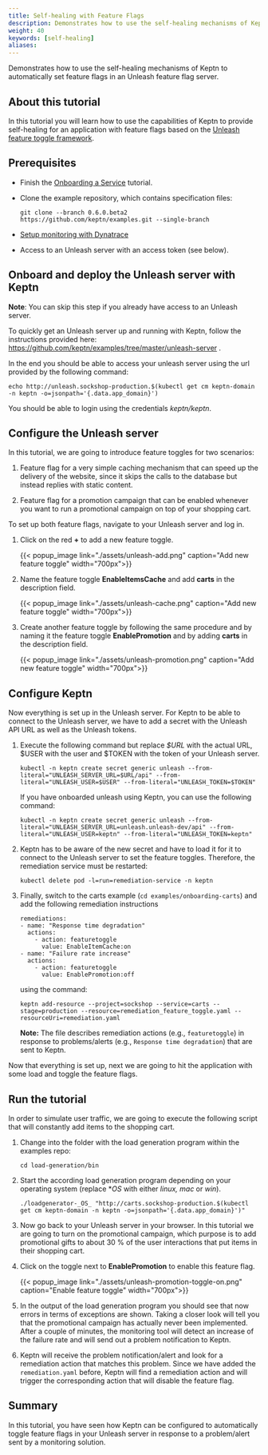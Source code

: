 ```yaml
---
title: Self-healing with Feature Flags
description: Demonstrates how to use the self-healing mechanisms of Keptn to automatically set feature flags in an Unleash feature flag server.
weight: 40
keywords: [self-healing]
aliases:
---
```

Demonstrates how to use the self-healing mechanisms of Keptn to automatically set feature flags in an Unleash feature flag server.

## About this tutorial

In this tutorial you will learn how to use the capabilities of Keptn to provide self-healing for an application with feature flags based on the [Unleash feature toggle framework](https://unleash.github.io/).

## Prerequisites

- Finish the [Onboarding a Service](../onboard-carts-service/) tutorial.

- Clone the example repository, which contains specification files:

    ```console
    git clone --branch 0.6.0.beta2 https://github.com/keptn/examples.git --single-branch
    ```

- [Setup monitoring with Dynatrace](../../reference/monitoring/dynatrace/)

- Access to an Unleash server with an access token (see below).

## Onboard and deploy the Unleash server with Keptn

**Note**: You can skip this step if you already have access to an Unleash server. 

To quickly get an Unleash server up and running with Keptn, follow the instructions provided here: https://github.com/keptn/examples/tree/master/unleash-server .

In the end you should be able to access your unleash server using the url provided by the following command:
```console
echo http://unleash.sockshop-production.$(kubectl get cm keptn-domain -n keptn -o=jsonpath='{.data.app_domain}')
```

You should be able to login using the credentials *keptn/keptn*.

## Configure the Unleash server

In this tutorial, we are going to introduce feature toggles for two scenarios:

1. Feature flag for a very simple caching mechanism that can speed up the delivery of the website, since it skips the calls to the database but instead replies with static content.

1. Feature flag for a promotion campaign that can be enabled whenever you want to run a promotional campaign on top of your shopping cart.

To set up both feature flags, navigate to your Unleash server and log in. 

1. Click on the red **+** to add a new feature toggle.

    {{< popup_image
        link="./assets/unleash-add.png"
        caption="Add new feature toggle"
        width="700px">}}

1. Name the feature toggle **EnableItemsCache** and add **carts** in the description field.

    {{< popup_image
        link="./assets/unleash-cache.png"
        caption="Add new feature toggle"
        width="700px">}}

1. Create another feature toggle by following the same procedure and by naming it the feature toggle **EnablePromotion** and by adding **carts** in the description field.

    {{< popup_image
        link="./assets/unleash-promotion.png"
        caption="Add new feature toggle"
        width="700px">}}

## Configure Keptn

Now everything is set up in the Unleash server. For Keptn to be able to connect to the Unleash server, we have to add a secret with the Unleash API URL as well as the Unleash tokens.

1. Execute the following command but replace *$URL* with the actual URL, $USER with the user and $TOKEN with the token of your Unleash server.

    ```console
    kubectl -n keptn create secret generic unleash --from-literal="UNLEASH_SERVER_URL=$URL/api" --from-literal="UNLEASH_USER=$USER" --from-literal="UNLEASH_TOKEN=$TOKEN"
    ```

    If you have onboarded unleash using Keptn, you can use the following command:
    ```console
    kubectl -n keptn create secret generic unleash --from-literal="UNLEASH_SERVER_URL=unleash.unleash-dev/api" --from-literal="UNLEASH_USER=keptn" --from-literal="UNLEASH_TOKEN=keptn"
    ```

2. Keptn has to be aware of the new secret and have to load it for it to connect to the Unleash server to set the feature toggles. Therefore, the remediation service must be restarted:

    ```console
    kubectl delete pod -l=run=remediation-service -n keptn
    ```

3. Finally, switch to the carts example (`cd examples/onboarding-carts`) and add the following remediation instructions

    ```
    remediations:
    - name: "Response time degradation"
      actions:
        - action: featuretoggle
          value: EnableItemCache:on
    - name: "Failure rate increase"
      actions:
        - action: featuretoggle
          value: EnablePromotion:off
    ```
    using the command:

    ```console
    keptn add-resource --project=sockshop --service=carts --stage=production --resource=remediation_feature_toggle.yaml --resourceUri=remediation.yaml
    ```

    **Note:** The file describes remediation actions (e.g., `featuretoggle`) in response to problems/alerts (e.g., `Response time degradation`) that are sent to Keptn.

Now that everything is set up, next we are going to hit the application with some load and toggle the feature flags.

## Run the tutorial

In order to simulate user traffic, we are going to execute the following script that will constantly add items to the shopping cart.

1. Change into the folder with the load generation program within the examples repo:

    ```console
    cd load-generation/bin
    ```

2. Start the according load generation program depending on your operating system (replace *_OS_ with either *linux, mac* or *win*).
    ```console
    ./loadgenerator-_OS_ "http://carts.sockshop-production.$(kubectl get cm keptn-domain -n keptn -o=jsonpath='{.data.app_domain}')" 
    ```

3. Now go back to your Unleash server in your browser. In this tutorial we are going to turn on the promotional campaign, which purpose is to add promotional gifts to about 30&nbsp;% of the user interactions that put items in their shopping cart. 

4. Click on the toggle next to **EnablePromotion** to enable this feature flag.

    {{< popup_image
        link="./assets/unleash-promotion-toggle-on.png"
        caption="Enable feature toggle"
        width="700px">}}

5. In the output of the load generation program you should see that now errors in terms of exceptions are shown. Taking a closer look will tell you that the promotional campaign has actually never been implemented. After a couple of minutes, the monitoring tool will detect an increase of the failure rate and will send out a problem notification to Keptn.

6. Keptn will receive the problem notification/alert and look for a remediation action that matches this problem. Since we have added the `remediation.yaml` before, Keptn will find a remediation action and will trigger the corresponding action that will disable the feature flag.

## Summary

In this tutorial, you have seen how Keptn can be configured to automatically toggle feature flags in your Unleash server in response to a problem/alert sent by a monitoring solution. 